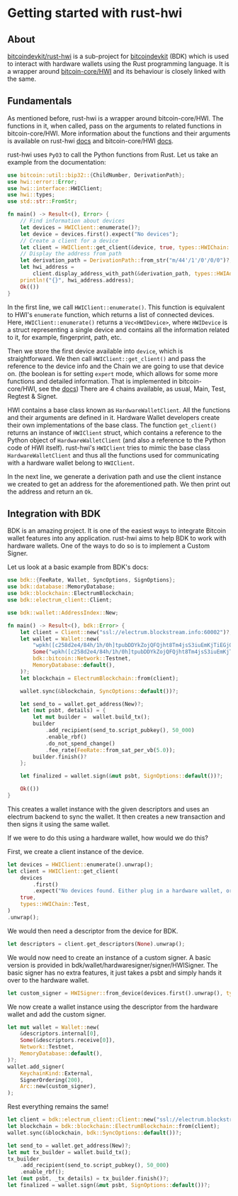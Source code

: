 # Getting started with rust-hwi

## About

[bitcoindevkit/rust-hwi](https://github.com/bitcoindevkit/rust-hwi) is a sub-project for [bitcoindevkit](https://bitcoindevkit.org/) (BDK) which is used to interact with hardware wallets using the Rust programming language. It is a wrapper around [bitcoin-core/HWI](https://github.com/bitcoin-core/HWI) and its behaviour is closely linked with the same.

## Fundamentals

As mentioned before, rust-hwi is a wrapper around bitcoin-core/HWI. The functions in it, when called, pass on the arguments to related functions in bitcoin-core/HWI. More information about the functions and their arguments is available on rust-hwi [docs](https://docs.rs/hwi/latest/hwi/index.html) and bitcoin-core/HWI [docs](https://hwi.readthedocs.io/en/stable/).

rust-hwi uses `PyO3` to call the Python functions from Rust. Let us take an example from the documentation:

```rust
use bitcoin::util::bip32::{ChildNumber, DerivationPath};
use hwi::error::Error;
use hwi::interface::HWIClient;
use hwi::types;
use std::str::FromStr;

fn main() -> Result<(), Error> {
    // Find information about devices
    let devices = HWIClient::enumerate()?;
    let device = devices.first().expect("No devices");
    // Create a client for a device
    let client = HWIClient::get_client(&device, true, types::HWIChain::Test)?;
    // Display the address from path
    let derivation_path = DerivationPath::from_str("m/44'/1'/0'/0/0")?;
    let hwi_address =
        client.display_address_with_path(&derivation_path, types::HWIAddressType::Tap)?;
    println!("{}", hwi_address.address);
    Ok(())
}
```

In the first line, we call `HWIClient::enumerate()`. This function is equivalent to HWI's `enumerate` function, which returns a list of connected devices. Here, `HWIClient::enumerate()` returns a `Vec<HWIDevice>`, where `HWIDevice` is a struct representing a single device and contains all the information related to it, for example, fingerprint, path, etc.

Then we store the first device available into `device`, which is straightforward. We then call `HWIClient::get_client()` and pass the reference to the device info and the Chain we are going to use that device on. (the boolean is for setting `expert` mode, which allows for some more functions and detailed information. That is implemented in bitcoin-core/HWI, see the [docs](https://hwi.readthedocs.io/en/latest/usage/cli-usage.html#cmdoption-hwi-expert)) There are 4 chains available, as usual, Main, Test, Regtest & Signet.

HWI contains a base class known as `HardwareWalletClient`. All the functions and their arguments are defined in it. Hardware Wallet developers create their own implementations of the base class. The function `get_client()` returns an instance of `HWIClient` struct, which contains a reference to the Python object of `HardwareWalletClient` (and also a reference to the Python code of HWI itself). rust-hwi's `HWIClient` tries to mimic the base class `HardwareWalletClient` and thus all the functions used for communicating with a hardware wallet belong to `HWIClient`.

In the next line, we generate a derivation path and use the client instance we created to get an address for the aforementioned path. We then print out the address and return an `Ok`.

## Integration with BDK

BDK is an amazing project. It is one of the easiest ways to integrate Bitcoin wallet features into any application. rust-hwi aims to help BDK to work with hardware wallets. One of the ways to do so is to implement a Custom Signer.

Let us look at a basic example from BDK's docs:

```rust
use bdk::{FeeRate, Wallet, SyncOptions, SignOptions};
use bdk::database::MemoryDatabase;
use bdk::blockchain::ElectrumBlockchain;
use bdk::electrum_client::Client;

use bdk::wallet::AddressIndex::New;

fn main() -> Result<(), bdk::Error> {
    let client = Client::new("ssl://electrum.blockstream.info:60002")?;
    let wallet = Wallet::new(
        "wpkh([c258d2e4/84h/1h/0h]tpubDDYkZojQFQjht8Tm4jsS3iuEmKjTiEGjG6KnuFNKKJb5A6ZUCUZKdvLdSDWofKi4ToRCwb9poe1XdqfUnP4jaJjCB2Zwv11ZLgSbnZSNecE/0/*)",
        Some("wpkh([c258d2e4/84h/1h/0h]tpubDDYkZojQFQjht8Tm4jsS3iuEmKjTiEGjG6KnuFNKKJb5A6ZUCUZKdvLdSDWofKi4ToRCwb9poe1XdqfUnP4jaJjCB2Zwv11ZLgSbnZSNecE/1/*)"),
        bdk::bitcoin::Network::Testnet,
        MemoryDatabase::default(),
    )?;
    let blockchain = ElectrumBlockchain::from(client);

    wallet.sync(&blockchain, SyncOptions::default())?;

    let send_to = wallet.get_address(New)?;
    let (mut psbt, details) = {
        let mut builder =  wallet.build_tx();
        builder
            .add_recipient(send_to.script_pubkey(), 50_000)
            .enable_rbf()
            .do_not_spend_change()
            .fee_rate(FeeRate::from_sat_per_vb(5.0));
        builder.finish()?
    };

    let finalized = wallet.sign(&mut psbt, SignOptions::default())?;

    Ok(())
}
```

This creates a wallet instance with the given descriptors and uses an electrum backend to sync the wallet. It then creates a new transaction and then signs it using the same wallet.

If we were to do this using a hardware wallet, how would we do this?

First, we create a client instance of the device.

```rust
let devices = HWIClient::enumerate().unwrap();
let client = HWIClient::get_client(
    devices
        .first()
        .expect("No devices found. Either plug in a hardware wallet, or start a simulator."),
    true,
    types::HWIChain::Test,
)
.unwrap();
```

We would then need a descriptor from the device for BDK.

```rust
let descriptors = client.get_descriptors(None).unwrap();
```

We would now need to create an instance of a custom signer. A basic version is provided in bdk/wallet/hardwaresigner/signer/HWISigner. The basic signer has no extra features, it just takes a psbt and simply hands it over to the hardware wallet.

```rust
let custom_signer = HWISigner::from_device(devices.first().unwrap(), types::HWIChain::Test).unwrap();
```

We now create a wallet instance using the descriptor from the hardware wallet and add the custom signer.

```rust
let mut wallet = Wallet::new(
    &descriptors.internal[0],
    Some(&descriptors.receive[0]),
    Network::Testnet,
    MemoryDatabase::default(),
)?;
wallet.add_signer(
    KeychainKind::External,
    SignerOrdering(200),
    Arc::new(custom_signer),
);
```

Rest everything remains the same!

```rust
let client = bdk::electrum_client::Client::new("ssl://electrum.blockstream.info:60002")?;
let blockchain = bdk::blockchain::ElectrumBlockchain::from(client);
wallet.sync(&blockchain, bdk::SyncOptions::default())?;

let send_to = wallet.get_address(New)?;
let mut tx_builder = wallet.build_tx();
tx_builder
    .add_recipient(send_to.script_pubkey(), 50_000)
    .enable_rbf();
let (mut psbt, _tx_details) = tx_builder.finish()?;
let finalized = wallet.sign(&mut psbt, SignOptions::default())?;
```
